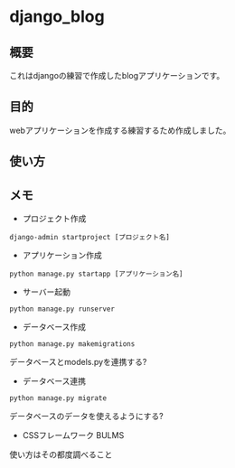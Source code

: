 # django_blog
## 概要
これはdjangoの練習で作成したblogアプリケーションです。

## 目的
webアプリケーションを作成する練習するため作成しました。

## 使い方

## メモ
- プロジェクト作成

`django-admin startproject [プロジェクト名]`
<br>

- アプリケーション作成

`python manage.py startapp [アプリケーション名]`
<br>

- サーバー起動

`python manage.py runserver`
<br>

- データベース作成

`python manage.py makemigrations`

データベースとmodels.pyを連携する?
<br>

- データベース連携

`python manage.py migrate`

データベースのデータを使えるようにする?
<br>

- CSSフレームワーク BULMS

使い方はその都度調べること
<br>